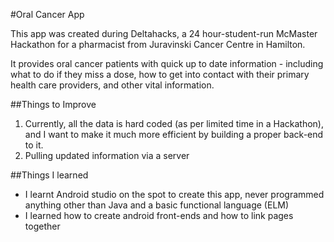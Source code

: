 #Oral Cancer App 

This app was created during Deltahacks, a 24 hour-student-run McMaster Hackathon for a pharmacist from Juravinski Cancer Centre in Hamilton. 

It provides oral cancer patients with quick up to date information - including what to do if they miss a dose, how to get into contact with their primary health care providers, and other vital information. 

##Things to Improve 

 1. Currently, all the data is hard coded (as per limited time in a Hackathon), and I want to make it much more efficient by building a proper back-end to it. 
 2. Pulling updated information via a server 

##Things I learned 

 + I learnt Android studio on the spot to create this app, never programmed anything other than Java and a basic functional language (ELM) 
 + I learned how to create android front-ends and how to link pages together 